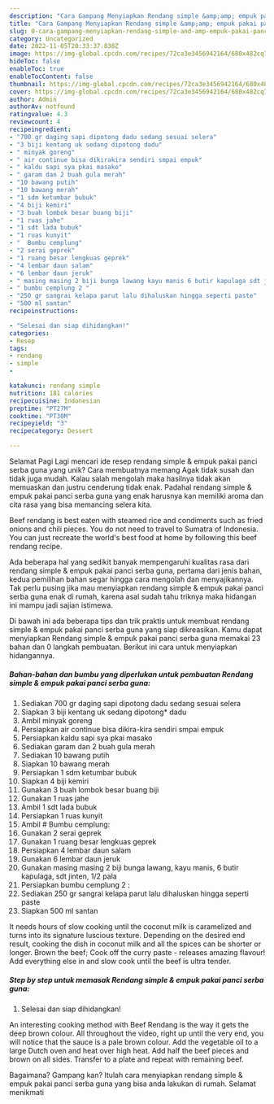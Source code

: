 ```yaml
---
description: "Cara Gampang Menyiapkan Rendang simple &amp;amp; empuk pakai panci serba guna yang Lezat Sekali"
title: "Cara Gampang Menyiapkan Rendang simple &amp;amp; empuk pakai panci serba guna yang Lezat Sekali"
slug: 0-cara-gampang-menyiapkan-rendang-simple-and-amp-empuk-pakai-panci-serba-guna-yang-lezat-sekali
category: Uncategorized
date: 2022-11-05T20:33:37.838Z
image: https://img-global.cpcdn.com/recipes/72ca3e3456942164/680x482cq70/rendang-simple-empuk-pakai-panci-serba-guna-foto-resep-utama.jpg
hideToc: false
enableToc: true
enableTocContent: false
thumbnail: https://img-global.cpcdn.com/recipes/72ca3e3456942164/680x482cq70/rendang-simple-empuk-pakai-panci-serba-guna-foto-resep-utama.jpg
cover: https://img-global.cpcdn.com/recipes/72ca3e3456942164/680x482cq70/rendang-simple-empuk-pakai-panci-serba-guna-foto-resep-utama.jpg
author: Admin
authorAv: notfound
ratingvalue: 4.3
reviewcount: 4
recipeingredient:
- "700 gr daging sapi dipotong dadu sedang sesuai selera"
- "3 biji kentang uk sedang dipotong dadu"
- " minyak goreng"
- " air continue bisa dikirakira sendiri smpai empuk"
- " kaldu sapi sya pkai masako"
- " garam dan 2 buah gula merah"
- "10 bawang putih"
- "10 bawang merah"
- "1 sdm ketumbar bubuk"
- "4 biji kemiri"
- "3 buah lombok besar buang biji"
- "1 ruas jahe"
- "1 sdt lada bubuk"
- "1 ruas kunyit"
- "  Bumbu cemplung"
- "2 serai geprek"
- "1 ruang besar lengkuas geprek"
- "4 lembar daun salam"
- "6 lembar daun jeruk"
- " masing masing 2 biji bunga lawang kayu manis 6 butir kapulaga sdt jinten 12 pala"
- " bumbu cemplung 2 "
- "250 gr sangrai kelapa parut lalu dihaluskan hingga seperti paste"
- "500 ml santan"
recipeinstructions:

- "Selesai dan siap dihidangkan!"
categories:
- Resep
tags:
- rendang
- simple
- 

katakunci: rendang simple  
nutrition: 181 calories
recipecuisine: Indonesian
preptime: "PT27M"
cooktime: "PT30M"
recipeyield: "3"
recipecategory: Dessert

---
```



Selamat Pagi Lagi mencari ide resep rendang simple &amp; empuk pakai panci serba guna yang unik? Cara membuatnya memang Agak tidak susah dan tidak juga mudah. Kalau salah mengolah maka hasilnya tidak akan memuaskan dan justru cenderung tidak enak. Padahal rendang simple &amp; empuk pakai panci serba guna yang enak harusnya kan memiliki aroma dan cita rasa yang bisa memancing selera kita.


Beef rendang is best eaten with steamed rice and condiments such as fried onions and chili pieces. You do not need to travel to Sumatra of Indonesia. You can just recreate the world&#39;s best food at home by following this beef rendang recipe.

Ada beberapa hal yang sedikit banyak mempengaruhi kualitas rasa dari rendang simple &amp; empuk pakai panci serba guna, pertama dari jenis bahan, kedua pemilihan bahan segar hingga cara mengolah dan menyajikannya. Tak perlu pusing jika mau menyiapkan rendang simple &amp; empuk pakai panci serba guna enak di rumah, karena asal sudah tahu triknya maka hidangan ini mampu jadi sajian istimewa.


Di bawah ini ada beberapa tips dan trik praktis untuk membuat rendang simple &amp; empuk pakai panci serba guna yang siap dikreasikan. Kamu dapat menyiapkan Rendang simple &amp; empuk pakai panci serba guna memakai 23 bahan dan 0 langkah pembuatan. Berikut ini cara untuk menyiapkan hidangannya.

<!--inarticleads1-->

##### Bahan-bahan dan bumbu yang diperlukan untuk pembuatan Rendang simple &amp; empuk pakai panci serba guna:

1. Sediakan 700 gr daging sapi dipotong dadu sedang sesuai selera
1. Siapkan 3 biji kentang uk sedang dipotong* dadu
1. Ambil  minyak goreng
1. Persiapkan  air continue bisa dikira-kira sendiri smpai empuk
1. Persiapkan  kaldu sapi sya pkai masako
1. Sediakan  garam dan 2 buah gula merah
1. Sediakan 10 bawang putih
1. Siapkan 10 bawang merah
1. Persiapkan 1 sdm ketumbar bubuk
1. Siapkan 4 biji kemiri
1. Gunakan 3 buah lombok besar buang biji
1. Gunakan 1 ruas jahe
1. Ambil 1 sdt lada bubuk
1. Persiapkan 1 ruas kunyit
1. Ambil  # Bumbu cemplung:
1. Gunakan 2 serai geprek
1. Gunakan 1 ruang besar lengkuas geprek
1. Persiapkan 4 lembar daun salam
1. Gunakan 6 lembar daun jeruk
1. Gunakan  masing masing 2 biji bunga lawang, kayu manis, 6 butir kapulaga, sdt jinten, 1/2 pala
1. Persiapkan  bumbu cemplung 2 :
1. Sediakan 250 gr sangrai kelapa parut lalu dihaluskan hingga seperti paste
1. Siapkan 500 ml santan


It needs hours of slow cooking until the coconut milk is caramelized and turns into its signature luscious texture. Depending on the desired end result, cooking the dish in coconut milk and all the spices can be shorter or longer. Brown the beef; Cook off the curry paste - releases amazing flavour! Add everything else in and slow cook until the beef is ultra tender. 

<!--inarticleads2-->

##### Step by step untuk memasak Rendang simple &amp; empuk pakai panci serba guna:


1. Selesai dan siap dihidangkan!

An interesting cooking method with Beef Rendang is the way it gets the deep brown colour. All throughout the video, right up until the very end, you will notice that the sauce is a pale brown colour. Add the vegetable oil to a large Dutch oven and heat over high heat. Add half the beef pieces and brown on all sides. Transfer to a plate and repeat with remaining beef. 

Bagaimana? Gampang kan? Itulah cara menyiapkan rendang simple &amp; empuk pakai panci serba guna yang bisa anda lakukan di rumah. Selamat menikmati
